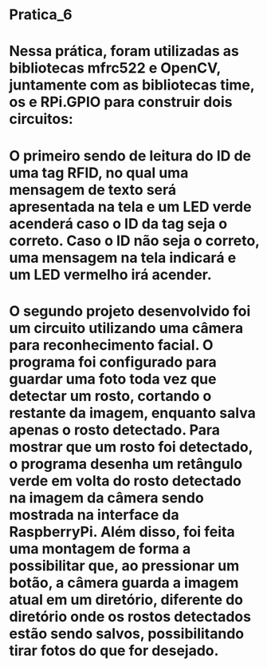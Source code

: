 # Pratica_6
# Nessa prática, foram utilizadas as bibliotecas mfrc522 e OpenCV, juntamente com as bibliotecas time, os e RPi.GPIO para construir dois circuitos:
# O primeiro sendo de leitura do ID de uma tag RFID, no qual uma mensagem de texto será apresentada na tela e um LED verde acenderá caso o ID da tag seja o correto. Caso o ID não seja o correto, uma mensagem na tela indicará e um LED vermelho irá acender.
# O segundo projeto desenvolvido foi um circuito utilizando uma câmera para reconhecimento facial. O programa foi configurado para guardar uma foto toda vez que detectar um rosto, cortando o restante da imagem, enquanto salva apenas o rosto detectado. Para mostrar que um rosto foi detectado, o programa desenha um retângulo verde em volta do rosto detectado na imagem da câmera sendo mostrada na interface da RaspberryPi. Além disso, foi feita uma montagem de forma a possibilitar que, ao pressionar um botão, a câmera guarda a imagem atual em um diretório, diferente do diretório onde os rostos detectados estão sendo salvos, possibilitando tirar fotos do que for desejado.

